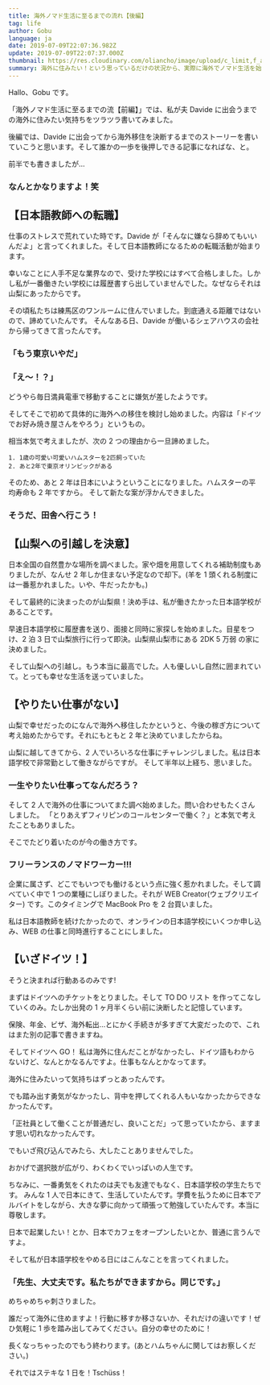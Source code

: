 ```yaml
---
title: 海外ノマド生活に至るまでの流れ【後編】
tag: life
author: Gobu
language: ja
date: 2019-07-09T22:07:36.982Z
update: 2019-07-09T22:07:37.000Z
thumbnail: https://res.cloudinary.com/oliancho/image/upload/c_limit,f_auto,q_auto,w_1800/v1563784575/bagushaus/baguspost/img_1760.jpg
summary: 海外に住みたい！という思っているだけの状況から、実際に海外でノマド生活を始めるまでのストーリーです。長いので分けました。これは後半！
---
```


Hallo、Gobu です。

「海外ノマド生活に至るまでの流【前編】」では、私が夫 Davide に出会うまでの海外に住みたい気持ちをツラツラ書いてみました。

後編では、Davide に出会ってから海外移住を決断するまでのストーリーを書いていこうと思います。そして誰かの一歩を後押しできる記事になればな、と。

前半でも書きましたが…

### なんとかなりますよ！笑

<BagusImg src="img_2720.jpg" title="日本語学校"/>

## 【日本語教師への転職】

仕事のストレスで荒れていた時です。Davide が「そんなに嫌なら辞めてもいいんだよ」と言ってくれました。そして日本語教師になるための転職活動が始まります。

幸いなことに人手不足な業界なので、受けた学校にはすべて合格しました。しかし私が一番働きたい学校には履歴書すら出していませんでした。なぜならそれは山梨にあったからです。

その頃私たちは練馬区のワンルームに住んでいました。到底通える距離ではないので、諦めていたんです。
そんなある日、Davide が働いるシェアハウスの会社から帰ってきて言ったんです。

### 「もう東京いやだ」

### 「え〜！？」

どうやら毎日満員電車で移動することに嫌気が差したようです。

そしてそこで初めて具体的に海外への移住を検討し始めました。内容は「ドイツでお好み焼き屋さんをやろう」というもの。

相当本気で考えましたが、次の 2 つの理由から一旦諦めました。

```
1. 1歳の可愛い可愛いハムスターを2匹飼っていた
2. あと2年で東京オリンピックがある
```

そのため、あと 2 年は日本にいようということになりました。ハムスターの平均寿命も 2 年ですから。
そして新たな案が浮かんできました。

### そうだ、田舎へ行こう！

<BagusImg src="img_2231.jpg" title="西沢渓谷"/>

## 【山梨への引越しを決意】

日本全国の自然豊かな場所を調べました。家や畑を用意してくれる補助制度もありましたが、なんせ 2 年しか住まない予定なので却下。(羊を 1 頭くれる制度には一番惹かれました。いや、牛だったかも。)

そして最終的に決まったのが山梨県！決め手は、私が働きたかった日本語学校があることです。

早速日本語学校に履歴書を送り、面接と同時に家探しを始めました。目星をつけ、2 泊 3 日で山梨旅行に行って即決。山梨県山梨市にある 2DK 5 万弱 の家に決めました。

そして山梨への引越し。もう本当に最高でした。人も優しいし自然に囲まれていて。とっても幸せな生活を送っていました。

## 【やりたい仕事がない】

山梨で幸せだったのになんで海外へ移住したかというと、今後の稼ぎ方について考え始めたからです。それにもともと 2 年と決めていましたからね。

山梨に越してきてから、2 人でいろいろな仕事にチャレンジしました。私は日本語学校で非常勤として働きながらですが。
そして半年以上経ち、思いました。

### 一生やりたい仕事ってなんだろう？

そして 2 人で海外の仕事についてまた調べ始めました。問い合わせもたくさんしました。
「とりあえずフィリピンのコールセンターで働く？」と本気で考えたこともありました。

そこでたどり着いたのが今の働き方です。

### フリーランスのノマドワーカー!!!

企業に属さず、どこでもいつでも働けるという点に強く惹かれました。そして調べていく中で 1 つの業種にしぼりました。それが WEB Creator(ウェブクリエイター) です。このタイミングで MacBook Pro を 2 台買いました。

私は日本語教師を続けたかったので、オンラインの日本語学校にいくつか申し込み、WEB の仕事と同時進行することにしました。

## 【いざドイツ！】

そうと決まれば行動あるのみです!

まずはドイツへのチケットをとりました。そして TO DO リスト を作ってこなしていくのみ。たしか出発の 1 ヶ月半くらい前に決断したと記憶しています。

保険、年金、ビザ、海外転出…とにかく手続きが多すぎて大変だったので、これはまた別の記事で書きますね。

そしてドイツへ GO！
私は海外に住んだことがなかったし、ドイツ語もわからないけど、なんとかなるんですよ。仕事もなんとかなってます。

<BagusImg src="img_1760.jpg" title="マリエンプラッツ新市庁舎"/>

海外に住みたいって気持ちはずっとあったんです。

でも踏み出す勇気がなかったし、背中を押してくれる人もいなかったからできなかったんです。

「正社員として働くことが普通だし、良いことだ」って思っていたから、ますます思い切れなかったんです。

でもいざ飛び込んでみたら、大したことありませんでした。

おかげで選択肢が広がり、わくわくでいっぱいの人生です。

ちなみに、一番勇気をくれたのは夫でも友達でもなく、日本語学校の学生たちです。
みんな 1 人で日本にきて、生活していたんです。学費を払うために日本でアルバイトをしながら、大きな夢に向かって頑張って勉強していたんです。本当に尊敬します。

日本で起業したい！とか、日本でカフェをオープンしたいとか、普通に言うんですよ。

そして私が日本語学校をやめる日にはこんなことを言ってくれました。

### 「先生、大丈夫です。私たちができますから。同じです。」

めちゃめちゃ刺さりました。

誰だって海外に住めますよ！行動に移すか移さないか、それだけの違いです！ぜひ気軽に 1 歩を踏み出してみてください。自分の幸せのために！

長くなっちゃったのでもう終わります。(あとハムちゃんに関してはお察しください。)

それではステキな 1 日を！Tschüss！

